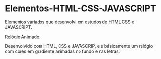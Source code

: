 # Elementos-HTML-CSS-JAVASCRIPT
Elementos variados que desenvolvi em estudos de HTML CSS e JAVASCRIPT.

Relógio Animado:

Desenvolvido com HTML, CSS e JAVASCRIP, e é básicamente um relógio com cores em gradiente animadas no fundo e nas letras.
